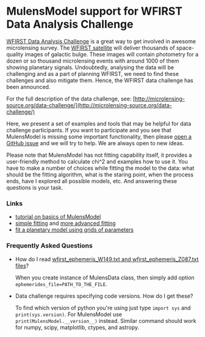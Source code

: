 # MulensModel support for WFIRST Data Analysis Challenge

[WFIRST Data Analysis Challenge](http://microlensing-source.org/data-challenge/) is a great way to get involved in awesome microlensing survey.  The [WFIRST satellite](https://en.wikipedia.org/wiki/Wide_Field_Infrared_Survey_Telescope) will deliver thousands of space-quality images of galactic bulge. These images will contain photometry for a dozen or so thousand microlensing events with around 1000 of them showing planetary signals. Undoubtedly, analysing the data will be challenging and as a part of planning WFIRST, we need to find these challenges and also mitigate them. Hence, the WFIRST data challenge has been announced.

For the full description of the data challenge, see: [http://microlensing-source.org/data-challenge/](http://microlensing-source.org/data-challenge/)

Here, we present a set of examples and tools that may be helpful for data challenge participants. If you want to participate and you see that MulensModel is missing some important functionality, then please [open a GitHub issue](https://help.github.com/articles/creating-an-issue/) and we will try to help. We are always open to new ideas. 

Please note that MulensModel has not fitting capability itself, it provides a user-friendly method to calculate chi^2 and examples how to use it. You have to make a number of choices while fitting the model to the data: what should be the fitting algorithm, what is the staring point, when the process ends, have I explored all possible models, etc. And answering these questions is your task.

### Links

* [tutorial on basics of MulensModel](https://rpoleski.github.io/MulensModel/tutorial.html)
* [simple fitting](https://rpoleski.github.io/MulensModel/tutorial_fit_pspl.html) and [more advanced fitting](https://rpoleski.github.io/MulensModel/tutorial_fit_pi_E.html)
* [fit a planetary model using grids of parameters](https://github.com/rpoleski/MulensModel/blob/master/examples/example_08_planet_grid_fitting.ipynb)

### Frequently Asked Questions

* How do I read [wfirst\_ephemeris\_W149.txt and wfirst\_ephemeris\_Z087.txt files](https://github.com/microlensing-data-challenge/data-challenge-1)?

   When you create instance of MulensData class, then simply add option `ephemerides_file=PATH_TO_THE_FILE`.

* Data challenge requires specifying code versions. How do I get these?

   To find which version of python you're using just type `import sys` and `print(sys.version)`.  For MulensModel use `print(MulensModel.__version__)` instead.  Similar command should work for numpy, scipy, matplotlib, ctypes, and astropy.

